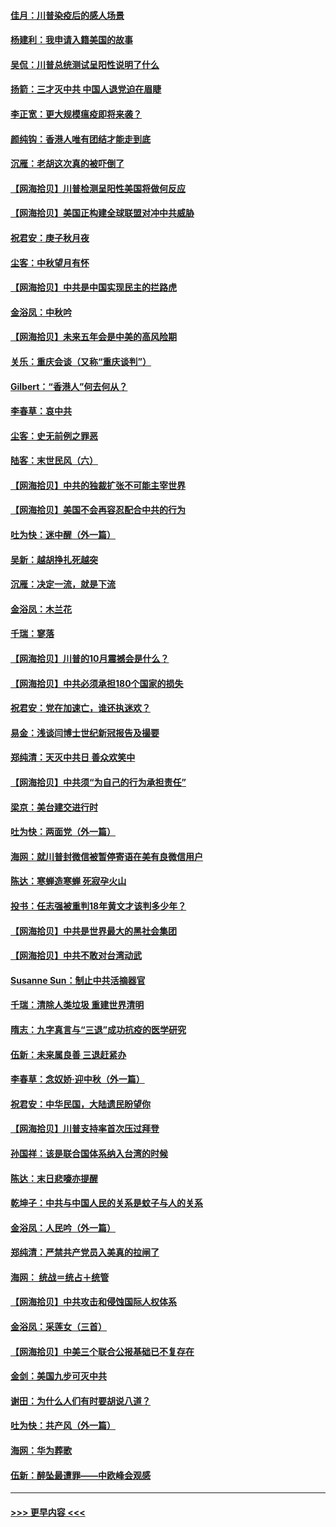 #### [佳月：川普染疫后的感人场景](../pages/nsc993/n12456994.md?t=10070302) 
#### [杨建利：我申请入籍美国的故事](../pages/nsc993/n12455635.md?t=10070302) 
#### [吴侃：川普总统测试呈阳性说明了什么](../pages/nsc993/n12451869.md?t=10070302) 
#### [扬箭：三才灭中共 中国人退党迫在眉睫](../pages/nsc993/n12451842.md?t=10070302) 
#### [李正宽：更大规模瘟疫即将来袭？](../pages/nsc993/n12451455.md?t=10070302) 
#### [颜纯钩：香港人唯有团结才能走到底](../pages/nsc993/n12450870.md?t=10070302) 
#### [沉雁：老胡这次真的被吓倒了](../pages/nsc993/n12449796.md?t=10070302) 
#### [【网海拾贝】川普检测呈阳性美国将做何反应](../pages/nsc993/n12449042.md?t=10070302) 
#### [【网海拾贝】美国正构建全球联盟对冲中共威胁](../pages/nsc993/n12446580.md?t=10070302) 
#### [祝君安：庚子秋月夜](../pages/nsc993/n12445870.md?t=10070302) 
#### [尘客：中秋望月有怀](../pages/nsc993/n12444632.md?t=10070302) 
#### [【网海拾贝】中共是中国实现民主的拦路虎](../pages/nsc993/n12443573.md?t=10070302) 
#### [金浴凤：中秋吟](../pages/nsc993/n12441773.md?t=10070302) 
#### [【网海拾贝】未来五年会是中美的高风险期](../pages/nsc993/n12440760.md?t=10070302) 
#### [关乐：重庆会谈（又称“重庆谈判”）](../pages/nsc993/n12437525.md?t=10070302) 
#### [Gilbert：“香港人”何去何从？](../pages/nsc993/n12435894.md?t=10070302) 
#### [李春草：哀中共](../pages/nsc993/n12435874.md?t=10070302) 
#### [尘客：史无前例之罪恶](../pages/nsc993/n12435762.md?t=10070302) 
#### [陆客：末世民风（六）](../pages/nsc993/n12435354.md?t=10070302) 
#### [【网海拾贝】中共的独裁扩张不可能主宰世界](../pages/nsc993/n12435151.md?t=10070302) 
#### [【网海拾贝】美国不会再容忍配合中共的行为](../pages/nsc993/n12433808.md?t=10070302) 
#### [吐为快：迷中醒（外一篇）](../pages/nsc993/n12433585.md?t=10070302) 
#### [吴新：越胡挣扎死越突](../pages/nsc993/n12433562.md?t=10070302) 
#### [沉雁：决定一流，就是下流](../pages/nsc993/n12432128.md?t=10070302) 
#### [金浴凤：木兰花](../pages/nsc993/n12432124.md?t=10070302) 
#### [千瑞：寥落](../pages/nsc993/n12432071.md?t=10070302) 
#### [【网海拾贝】川普的10月震撼会是什么？](../pages/nsc993/n12431624.md?t=10070302) 
#### [【网海拾贝】中共必须承担180个国家的损失](../pages/nsc993/n12428893.md?t=10070302) 
#### [祝君安：党在加速亡，谁还执迷欢？](../pages/nsc993/n12428652.md?t=10070302) 
#### [易金：浅谈闫博士世纪新冠报告及撮要](../pages/nsc993/n12426822.md?t=10070302) 
#### [郑纯清：天灭中共日 善众欢笑中](../pages/nsc993/n12426784.md?t=10070302) 
#### [【网海拾贝】中共须“为自己的行为承担责任”](../pages/nsc993/n12426067.md?t=10070302) 
#### [梁京：美台建交进行时](../pages/nsc993/n12424066.md?t=10070302) 
#### [吐为快：两面党（外一篇）](../pages/nsc993/n12424043.md?t=10070302) 
#### [海网：就川普封微信被暂停寄语在美有良微信用户](../pages/nsc993/n12424021.md?t=10070302) 
#### [陈达：寒蝉造寒蝉 死寂孕火山](../pages/nsc993/n12423958.md?t=10070302) 
#### [投书：任志强被重判18年黄文才该判多少年？](../pages/nsc993/n12423672.md?t=10070302) 
#### [【网海拾贝】中共是世界最大的黑社会集团](../pages/nsc993/n12423543.md?t=10070302) 
#### [【网海拾贝】中共不敢对台湾动武](../pages/nsc993/n12421418.md?t=10070302) 
#### [Susanne Sun：制止中共活摘器官](../pages/nsc993/n12419654.md?t=10070302) 
#### [千瑞：清除人类垃圾 重建世界清明](../pages/nsc993/n12419414.md?t=10070302) 
#### [隋志：九字真言与“三退”成功抗疫的医学研究](../pages/nsc993/n12419248.md?t=10070302) 
#### [伍新：未来属良善 三退赶紧办](../pages/nsc993/n12418496.md?t=10070302) 
#### [李春草：念奴娇·迎中秋（外一篇）](../pages/nsc993/n12418465.md?t=10070302) 
#### [祝君安：中华民国，大陆遗民盼望你](../pages/nsc993/n12418089.md?t=10070302) 
#### [【网海拾贝】川普支持率首次压过拜登](../pages/nsc993/n12418050.md?t=10070302) 
#### [孙国祥：该是联合国体系纳入台湾的时候](../pages/nsc993/n12417369.md?t=10070302) 
#### [陈达：末日悲嚎亦提醒](../pages/nsc993/n12416736.md?t=10070302) 
#### [乾坤子：中共与中国人民的关系是蚊子与人的关系](../pages/nsc993/n12416632.md?t=10070302) 
#### [金浴凤：人民吟（外一篇）](../pages/nsc993/n12416567.md?t=10070302) 
#### [郑纯清：严禁共产党员入美真的拉闸了](../pages/nsc993/n12416550.md?t=10070302) 
#### [海网： 统战＝统占＋统管](../pages/nsc993/n12416404.md?t=10070302) 
#### [【网海拾贝】中共攻击和侵蚀国际人权体系](../pages/nsc993/n12416250.md?t=10070302) 
#### [金浴凤：采莲女（三首）](../pages/nsc993/n12415517.md?t=10070302) 
#### [【网海拾贝】中美三个联合公报基础已不复存在](../pages/nsc993/n12415054.md?t=10070302) 
#### [金剑：美国九步可灭中共](../pages/nsc993/n12413183.md?t=10070302) 
#### [谢田：为什么人们有时要胡说八道？](../pages/nsc993/n12411861.md?t=10070302) 
#### [吐为快：共产风（外一篇）](../pages/nsc993/n12411761.md?t=10070302) 
#### [海网：华为葬歌](../pages/nsc993/n12410381.md?t=10070302) 
#### [伍新：醉坠最遭罪——中欧峰会观感](../pages/nsc993/n12410364.md?t=10070302) 

----
#### [ >>> 更早内容 <<< ](../indexes/nsc993-earlier.md)
